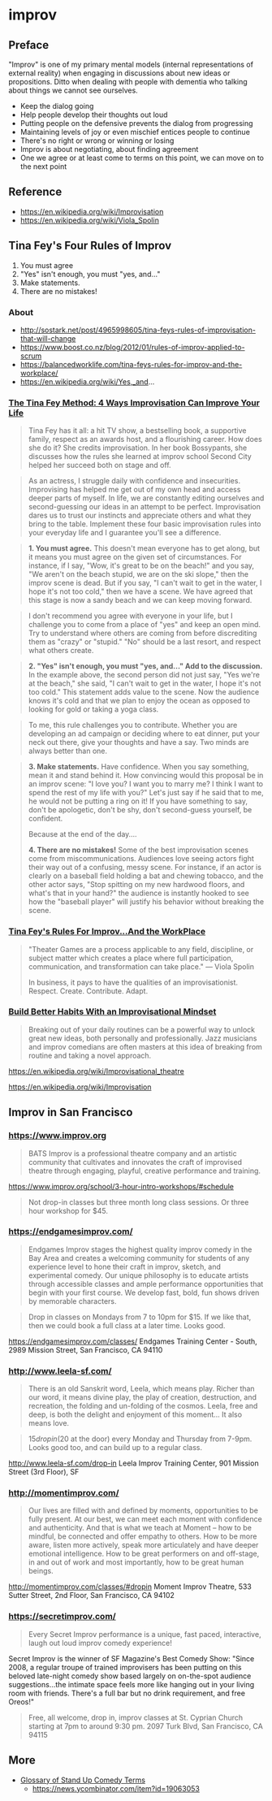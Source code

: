 # improv


## Preface

"Improv" is one of my primary mental models (internal representations of external reality) when engaging in discussions about new ideas or propositions. Ditto when dealing with people with dementia who talking about things we cannot see ourselves.

* Keep the dialog going
* Help people develop their thoughts out loud
* Putting people on the defensive prevents the dialog from progressing
* Maintaining levels of joy or even mischief entices people to continue
* There's no right or wrong or winning or losing
* Improv is about negotiating, about finding agreement
* One we agree or at least come to terms on this point, we can move on to the next point

## Reference

* https://en.wikipedia.org/wiki/Improvisation
* https://en.wikipedia.org/wiki/Viola_Spolin


## Tina Fey's Four Rules of Improv

1. You must agree
2. "Yes" isn't enough, you must "yes, and…"
3. Make statements.
4. There are no mistakes!

### About

* http://sostark.net/post/4965998605/tina-feys-rules-of-improvisation-that-will-change
* https://www.boost.co.nz/blog/2012/01/rules-of-improv-applied-to-scrum
* https://balancedworklife.com/tina-feys-rules-for-improv-and-the-workplace/
* https://en.wikipedia.org/wiki/Yes,_and...


### [The Tina Fey Method: 4 Ways Improvisation Can Improve Your Life]( http://www.levo.com/articles/lifestyle/how-improvisation-can-improve-your-life )

> Tina Fey has it all: a hit TV show, a bestselling book, a supportive family, respect as an awards host, and a flourishing career. How does she do it? She credits improvisation. In her book Bossypants, she discusses how the rules she learned at improv school Second City helped her succeed both on stage and off.

> As an actress, I struggle daily with confidence and insecurities. Improvising has helped me get out of my own head and access deeper parts of myself. In life, we are constantly editing ourselves and second-guessing our ideas in an attempt to be perfect. Improvisation dares us to trust our instincts and appreciate others and what they bring to the table. Implement these four basic improvisation rules into your everyday life and I guarantee you'll see a difference.

> **1\. You must agree.** This doesn't mean everyone has to get along, but it means you must agree on the given set of circumstances. For instance, if I say, "Wow, it's great to be on the beach!" and you say, "We aren't on the beach stupid, we are on the ski slope," then the improv scene is dead. But if you say, "I can't wait to get in the water, I hope it's not too cold," then we have a scene. We have agreed that this stage is now a sandy beach and we can keep moving forward.

> I don't recommend you agree with everyone in your life, but I challenge you to come from a place of "yes" and keep an open mind. Try to understand where others are coming from before discrediting them as "crazy" or "stupid." "No" should be a last resort, and respect what others create.

> **2\. "Yes" isn't enough, you must "yes, and…" Add to the discussion.** In the example above, the second person did not just say, "Yes we're at the beach," she said, "I can't wait to get in the water, I hope it's not too cold." This statement adds value to the scene. Now the audience knows it's cold and that we plan to enjoy the ocean as opposed to looking for gold or taking a yoga class.

> To me, this rule challenges you to contribute. Whether you are developing an ad campaign or deciding where to eat dinner, put your neck out there, give your thoughts and have a say. Two minds are always better than one.

> **3\. Make statements.** Have confidence. When you say something, mean it and stand behind it. How convincing would this proposal be in an improv scene: "I love you? I want you to marry me? I think I want to spend the rest of my life with you?" Let's just say if he said that to me, he would not be putting a ring on it!
> If you have something to say, don't be apologetic, don't be shy, don't second-guess yourself, be confident.
>
> Because at the end of the day….
>
> **4\. There are no mistakes!** Some of the best improvisation scenes come from miscommunications. Audiences love seeing actors fight their way out of a confusing, messy scene. For instance, if an actor is clearly on a baseball field holding a bat and chewing tobacco, and the other actor says, "Stop spitting on my new hardwood floors, and what's that in your hand?" the audience is instantly hooked to see how the "baseball player" will justify his behavior without breaking the scene.

### [Tina Fey's Rules For Improv...And the WorkPlace]( http://www.mycareertopia.com/tina-feys-rules-for-improv-and-the-workplace/ )

> "Theater Games are a process applicable to any field, discipline, or subject matter which creates a place where full participation, communication, and transformation can take place." — Viola Spolin
>
> In business, it pays to have the qualities of an improvisationist. Respect. Create. Contribute. Adapt.


### [Build Better Habits With an Improvisational Mindset]( http://lifehacker.com/build-better-habits-with-an-improvisational-mindset-1738351098 )

> Breaking out of your daily routines can be a powerful way to unlock great new ideas, both personally and professionally. Jazz musicians and improv comedians are often masters at this idea of breaking from routine and taking a novel approach.

https://en.wikipedia.org/wiki/Improvisational_theatre

https://en.wikipedia.org/wiki/Improvisation


## Improv in San Francisco

### https://www.improv.org

> BATS Improv is a professional theatre company and an artistic community that cultivates and innovates the craft of improvised theatre through engaging, playful, creative performance and training.

https://www.improv.org/school/3-hour-intro-workshops/#schedule

> Not drop-in classes but three month long class sessions. Or three hour workshop for $45.

### https://endgamesimprov.com/

> Endgames Improv stages the highest quality improv comedy in the Bay Area and creates a welcoming community for students of any experience level to hone their craft in improv, sketch, and experimental comedy. Our unique philosophy is to educate artists through accessible classes and ample performance opportunities that begin with your first course. We develop fast, bold, fun shows driven by memorable characters.

> Drop in classes on Mondays from 7 to 10pm for $15. If we like that, then we could book a full class at a later time. Looks good.

https://endgamesimprov.com/classes/
Endgames Training Center - South, 2989 Mission Street, San Francisco, CA 94110

### http://www.leela-sf.com/

> There is an old Sanskrit word, Leela, which means play. Richer than our word, it means divine play, the play of creation, destruction, and recreation, the folding and un-folding of the cosmos. Leela, free and deep, is both the delight and enjoyment of this moment... It also means love.

> $15 drop in ($20 at the door) every Monday and Thursday from 7-9pm. Looks good too, and can build up to a regular class.

http://www.leela-sf.com/drop-in
Leela Improv Training Center, 901 Mission Street (3rd Floor), SF

### http://momentimprov.com/

> Our lives are filled with and defined by moments, opportunities to be fully present. At our best, we can meet each moment with confidence and authenticity. And that is what we teach at Moment – how to be mindful, be connected and offer empathy to others. How to be more aware, listen more actively, speak more articulately and have deeper emotional intelligence. How to be great performers on and off-stage, in and out of work and most importantly, how to be great human beings.

http://momentimprov.com/classes/#dropin
Moment Improv Theatre, 533 Sutter Street, 2nd Floor, San Francisco, CA 94102

### https://secretimprov.com/

> Every Secret Improv performance is a unique, fast paced, interactive, laugh out loud improv comedy experience!

Secret  Improv  is the winner of  SF Magazine's  Best Comedy Show: "Since 2008, a regular troupe of trained improvisers has been putting on this beloved late-night comedy show based largely on on-the-spot audience suggestions...the intimate space feels more like hanging out in your living room with friends. There's a full bar but no drink requirement, and free Oreos!"

> Free, all welcome, drop in, improv classes at St. Cyprian Church starting at 7pm to around 9:30 pm.
2097 Turk Blvd, San Francisco, CA 94115



## More

* [Glossary of Stand Up Comedy Terms]( https://stand-upcomedy.com/glossary-of-stand-up-comedy-terms/ )
    * https://news.ycombinator.com/item?id=19063053
